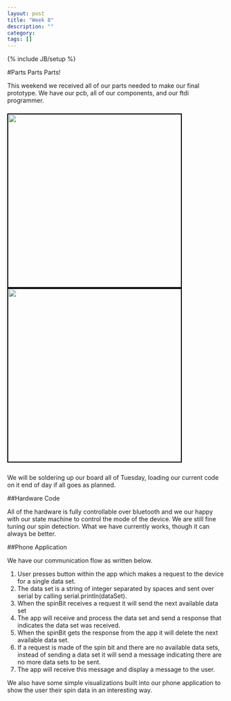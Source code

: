 ```yaml
---
layout: post
title: "Week 8"
description: ""
category: 
tags: []
---
```

{% include JB/setup %}

#Parts Parts Parts!

This weekend we received all of our parts needed to make our final prototype. We have our pcb, all of our components, and our ftdi programmer.

<div style="padding-top:8px;padding-bottom:12px">
<img src="http://i.imgur.com/u3PXes9.jpg" style="width:400px;border:2px solid black;display:inline;margin-left:auto;margin-right:auto">
<img src="http://i.imgur.com/Z4oYwFS.jpg" style="width:400px;border:2px solid black;display:inline;margin-left:auto;margin-right:auto">
</div>

We will be soldering up our board all of Tuesday, loading our current code on it end of day if all goes as planned.

##Hardware Code

All of the hardware is fully controllable over bluetooth and we our happy with our state machine to control the mode of the device. We are still fine tuning our spin detection. What we have currently works, though it can always be better.

##Phone Application

We have our communication flow as written below.

1. User presses button within the app which makes a request to the device for a single data set.
2. The data set is a string of integer separated by spaces and sent over serial by calling serial.println(dataSet).
3. When the spinBit receives a request it will send the next available data set
4. The app will receive and process the data set and send a response that indicates the data set was received. 
5. When the spinBit gets the response from the app it will delete the next available data set. 
6. If a request is made of the spin bit and there are no available data sets, instead of sending a data set it will send a message indicating there are no more data sets to be sent.
7. The app will receive this message and display a message to the user.

We also have some simple visualizations built into our phone application to show the user their spin data in an interesting way.
